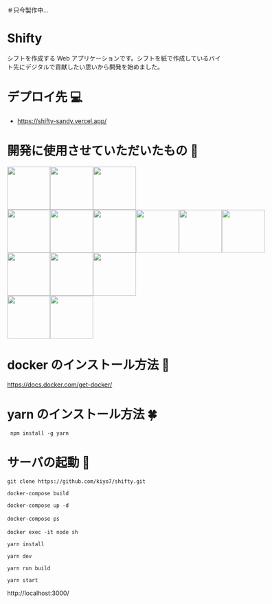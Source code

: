 ＃只今製作中...

# Shifty

シフトを作成する Web アプリケーションです。シフトを紙で作成しているバイト先にデジタルで貢献したい思いから開発を始めました。

# デプロイ先 💻

- https://shifty-sandy.vercel.app/

# 開発に使用させていただいたもの 🚀

<div style="display: flex;">
  <img src="https://user-images.githubusercontent.com/77007204/176928299-84153862-5f05-4df9-9148-d5237af41dbe.svg" width="100px">
  <img src="https://user-images.githubusercontent.com/77007204/176928303-96f06122-5d96-47d2-8da8-cec122def833.svg" width="100px">
  <img src="https://user-images.githubusercontent.com/77007204/176928295-c38a6c32-f90c-4279-a4bc-1f27741c3693.svg" width="100px">
</div>

<div style="display: flex;">
  <img src="https://user-images.githubusercontent.com/77007204/176926056-9b5aee25-78f8-444b-987a-19273741436e.svg" width="100px">
  <img src="https://user-images.githubusercontent.com/77007204/176926649-e4e9fa53-88a1-409a-b0f4-b981332f9edf.svg" width="100px">
  <img src="https://user-images.githubusercontent.com/77007204/176927947-7083fb53-7efb-4d97-8981-5987379cb50b.svg" width="100px">
  <img src="https://user-images.githubusercontent.com/77007204/176926931-fbe5d5bb-df6a-4c84-93cd-ced1815fe246.svg" width="100px">
  <img src="https://user-images.githubusercontent.com/77007204/176926434-a9145a83-d142-40a9-8276-fa04788b86bf.svg" width="100px">
  <img src="https://user-images.githubusercontent.com/77007204/176927942-f30ae721-1a24-484b-964a-d5fdea3eb4dc.svg" width="100px">
</div>

<div style="display: flex;">
  <img src="https://user-images.githubusercontent.com/77007204/176927295-368262fe-b109-4d1f-8ec7-c544e7552929.svg" width="100px">
  <img src="https://user-images.githubusercontent.com/77007204/176930066-5cf71475-0515-4790-98d9-c673b7d80513.svg" width="100px">
  <img src="https://user-images.githubusercontent.com/77007204/176930556-0bb50c95-c09a-43b3-ac27-2cca06a04dd2.svg" width="100px">
</div>

<div style="display: flex;">
  <img src="https://user-images.githubusercontent.com/77007204/176929641-b9bd112b-0b3c-4ed0-b9d7-d7bc65728648.svg" width="100px">
  <img src="https://user-images.githubusercontent.com/77007204/176933369-fe49751b-bc5b-4880-afdc-36c486f78f64.svg" width="100px">
</div>

# docker のインストール方法 🐳

https://docs.docker.com/get-docker/

# yarn のインストール方法 🍀

```
 npm install -g yarn
```

# サーバの起動 🤖

```
git clone https://github.com/kiyo7/shifty.git

docker-compose build

docker-compose up -d

docker-compose ps　

docker exec -it node sh　

yarn install

yarn dev

yarn run build

yarn start
```

http://localhost:3000/

